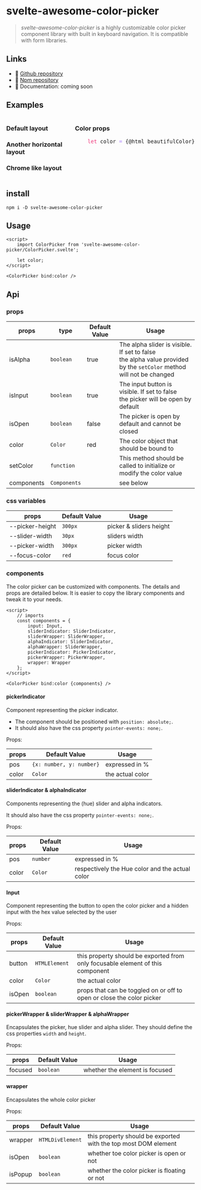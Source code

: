 <script lang="ts">
	import ColorPicker from 'svelte-awesome-color-picker/ColorPicker.svelte';
	import CirclePickerColorPicker from './_components/circle-picker/ColorPicker.svelte';
	import ChromePickerColorPicker from './_components/chrome-picker/ColorPicker.svelte';
    import { browser } from '$app/env';

    let color = { hex: "#f6f0dc" };

    $: beautifulColor = JSON.stringify(color, null, 2)
        .replace(/("#\w+")/g, '<span style="color: #e6d06c;">$1</span>')
        .replace(/:\s(\d+\.?\d*)/g, ': <span style="color: #ef3b7d;">$1</span>')
        .replace(/":/g, '"<span style="color: #a77afe;">:</span>')

    $: if(browser) document.documentElement.style
        .setProperty('--bg-color', color.hex);
</script>

# svelte-awesome-color-picker

> _svelte-awesome-color-picker_ is a highly customizable color picker component library with built in keyboard navigation. It is compatible with form libraries.

## Links

- 🌟 [Github repository](https://github.com/Ennoriel/svelte-awesome-color-picker)
- 🌴 [Npm repository](https://www.npmjs.com/package/svelte-awesome-color-picker)
- 🛫 Documentation: coming soon

## Examples

<div class="example-wrapper">
<div class="example-col">

### Default layout

<ColorPicker bind:color />

### Another horizontal layout

<CirclePickerColorPicker bind:color />

### Chrome like layout

<ChromePickerColorPicker bind:color />

</div>
<div class="example-col">

### Color props

<pre class="language-javascript">
    <span style="color: #ef3b7d;">let</span> color <span style="color: #a77afe;">=</span> {@html beautifulColor}
</pre>

</div>
</div>

## install

```shell
npm i -D svelte-awesome-color-picker
```

## Usage

```svelte
<script>
	import ColorPicker from 'svelte-awesome-color-picker/ColorPicker.svelte';

	let color;
</script>

<ColorPicker bind:color />
```

## Api

### props

| props      | type         | Default Value | Usage                                                                                                                     |
| ---------- | ------------ | ------------- | ------------------------------------------------------------------------------------------------------------------------- |
| isAlpha    | `boolean`    | true          | The alpha slider is visible. If set to false <br /> the alpha value provided by the `setColor` method will not be changed |
| isInput    | `boolean`    | true          | The input button is visible. If set to false <br /> the picker will be open by default                                    |
| isOpen     | `boolean`    | false         | The picker is open by default and cannot be closed                                                                        |
| color      | `Color`      | red           | The color object that should be bound to                                                                                  |
| setColor   | `function`   |               | This method should be called to initialize or modify the color value                                                      |
| components | `Components` |               | see below                                                                                                                 |

### css variables

| props           | Default Value | Usage                   |
| --------------- | ------------- | ----------------------- |
| --picker-height | `300px`       | picker & sliders height |
| --slider-width  | `30px`        | sliders width           |
| --picker-width  | `300px`       | picker width            |
| --focus-color   | `red`         | focus color             |

### components

The color picker can be customized with components. The details and props are detailed below. It is easier to copy the library components and tweak it to your needs.

```svelte
<script>
	// imports
	const components = {
		input: Input,
		sliderIndicator: SliderIndicator,
		sliderWrapper: SliderWrapper,
		alphaIndicator: SliderIndicator,
		alphaWrapper: SliderWrapper,
		pickerIndicator: PickerIndicator,
		pickerWrapper: PickerWrapper,
		wrapper: Wrapper
	};
</script>

<ColorPicker bind:color {components} />
```

#### pickerIndicator

Component representing the picker indicator.

- The component should be positioned with `position: absolute;`.
- It should also have the css property `pointer-events: none;`.

Props:

| props | Default Value            | Usage            |
| ----- | ------------------------ | ---------------- |
| pos   | `{x: number, y: number}` | expressed in %   |
| color | `Color`                  | the actual color |

#### sliderIndicator & alphaIndicator

Components representing the (hue) slider and alpha indicators.

It should also have the css property `pointer-events: none;`.

Props:

| props | Default Value | Usage                                           |
| ----- | ------------- | ----------------------------------------------- |
| pos   | `number`      | expressed in %                                  |
| color | `Color`       | respectively the Hue color and the actual color |

#### Input

Component representing the button to open the color picker and a hidden input with the hex value selected by the user

Props:

| props  | Default Value | Usage                                                                          |
| ------ | ------------- | ------------------------------------------------------------------------------ |
| button | `HTMLElement` | this property should be exported from only focusable element of this component |
| color  | `Color`       | the actual color                                                               |
| isOpen | `boolean`     | props that can be toggled on or off to open or close the color picker          |

#### pickerWrapper & sliderWrapper & alphaWrapper

Encapsulates the picker, hue slider and alpha slider. They should define the css properties `width` and `height`.

Props:

| props   | Default Value | Usage                          |
| ------- | ------------- | ------------------------------ |
| focused | `boolean`     | whether the element is focused |

#### wrapper

Encapsulates the whole color picker

Props:

| props   | Default Value    | Usage                                                          |
| ------- | ---------------- | -------------------------------------------------------------- |
| wrapper | `HTMLDivElement` | this property should be exported with the top most DOM element |
| isOpen  | `boolean`        | whether toe color picker is open or not                        |
| isPopup | `boolean`        | whether the color picker is floating or not                    |

<style>
    .example-wrapper {
        display: grid;
        grid-template-columns: 1fr 1fr;
    }
    :global(body) {
        background-color: var(--bg-color);
    }
</style>
